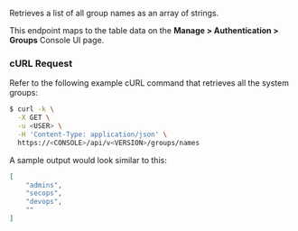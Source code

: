 Retrieves a list of all group names as an array of strings.

This endpoint maps to the table data on the **Manage > Authentication > Groups** Console UI page.

### cURL Request

Refer to the following example cURL command that retrieves all the system groups:

```bash
$ curl -k \
  -X GET \
  -u <USER> \
  -H 'Content-Type: application/json' \
  https://<CONSOLE>/api/v<VERSION>/groups/names
```

A sample output would look similar to this:

```json
[
    "admins",
    "secops",
    "devops",
    ""
]
```
